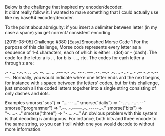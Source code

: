 Below is the challenge that inspired my encoder/decoder.  
It didnt really follow it.   I wanted to make something that I could actually use like my base64 encoder/decoder.

To the point about abmiguity: if you insert a delimiter between letter (in my case a space) you get correct/ consistent encoding.

[2019-08-05] Challenge #380 [Easy] Smooshed Morse Code 1
For the purpose of this challenge, Morse code represents every letter as a sequence of 1-4 characters, each of which is either . (dot) or - (dash). The code for the letter a is .-, for b is -..., etc. The codes for each letter a through z are:

.- -... -.-. -.. . ..-. --. .... .. .--- -.- .-.. -- -. --- .--. --.- .-. ... - ..- ...- .-- -..- -.-- --..
Normally, you would indicate where one letter ends and the next begins, for instance with a space between the letters' codes, but for this challenge, just smoosh all the coded letters together into a single string consisting of only dashes and dots.

Examples
smorse("sos") => "...---..."
smorse("daily") => "-...-...-..-.--"
smorse("programmer") => ".--..-.-----..-..-----..-."
smorse("bits") => "-.....-..."
smorse("three") => "-.....-..."
An obvious problem with this system is that decoding is ambiguous. For instance, both bits and three encode to the same string, so you can't tell which one you would decode to without more information.
